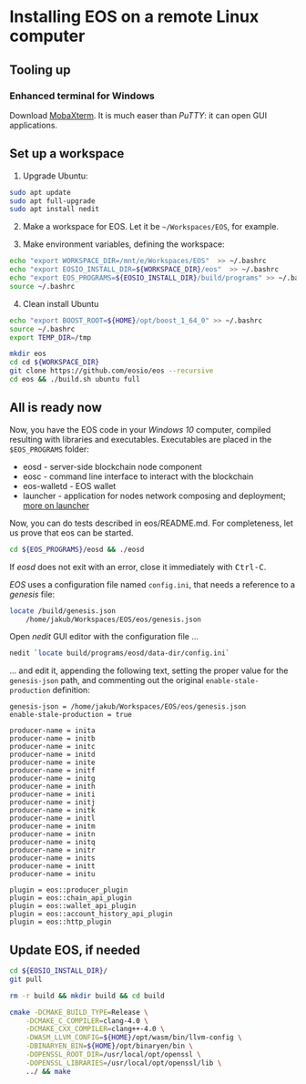 # Installing EOS on a remote Linux computer

## Tooling up

### Enhanced terminal for Windows

Download [MobaXterm](#http://mobaxterm.mobatek.net/download.html). It is much easer than *PuTTY*: it can open GUI applications.

## Set up a workspace

1. Upgrade Ubuntu:
```bash
sudo apt update
sudo apt full-upgrade
sudo apt install nedit
```
2. Make a workspace for EOS. Let it be `~/Workspaces/EOS`, for example.

3. Make environment variables, defining the workspace:
```bash
echo "export WORKSPACE_DIR=/mnt/e/Workspaces/EOS"  >> ~/.bashrc
echo "export EOSIO_INSTALL_DIR=${WORKSPACE_DIR}/eos"  >> ~/.bashrc
echo "export EOS_PROGRAMS=${EOSIO_INSTALL_DIR}/build/programs" >> ~/.bashrc
source ~/.bashrc
```
4. Clean install Ubuntu

```bash
echo "export BOOST_ROOT=${HOME}/opt/boost_1_64_0" >> ~/.bashrc
source ~/.bashrc
export TEMP_DIR=/tmp

mkdir eos
cd cd ${WORKSPACE_DIR}
git clone https://github.com/eosio/eos --recursive
cd eos && ./build.sh ubuntu full
```

## All is ready now

Now, you have the EOS code in your *Windows 10* computer, compiled resulting with  libraries and executables. Executables are placed in the `$EOS_PROGRAMS` folder:
* eosd - server-side blockchain node component
* eosc - command line interface to interact with the blockchain
* eos-walletd - EOS wallet
* launcher - application for nodes network composing and deployment; [more on launcher](https://github.com/EOSIO/eos/blob/master/testnet.md)

Now, you can do tests described in eos/README.md. For completeness, let us prove that eos can be started.

```bash 
cd ${EOS_PROGRAMS}/eosd && ./eosd
```
If *eosd* does not exit with an error, close it immediately with <kbd>Ctrl-C</kbd>.

*EOS* uses a configuration file named `config.ini`, that needs a reference to a *genesis* file:

```bash
locate /build/genesis.json
    /home/jakub/Workspaces/EOS/eos/genesis.json
```

Open *nedit* GUI editor with the configuration file ...

```bash
nedit `locate build/programs/eosd/data-dir/config.ini`
```

... and edit it, appending the following text, setting the proper value for the `genesis-json` path, and commenting out the original `enable-stale-production` definition:

```
genesis-json = /home/jakub/Workspaces/EOS/eos/genesis.json
enable-stale-production = true

producer-name = inita
producer-name = initb
producer-name = initc
producer-name = initd
producer-name = inite
producer-name = initf
producer-name = initg
producer-name = inith
producer-name = initi
producer-name = initj
producer-name = initk
producer-name = initl
producer-name = initm
producer-name = initn
producer-name = initq
producer-name = initr
producer-name = inits
producer-name = initt
producer-name = initu

plugin = eos::producer_plugin
plugin = eos::chain_api_plugin
plugin = eos::wallet_api_plugin
plugin = eos::account_history_api_plugin
plugin = eos::http_plugin 
```

## Update EOS, if needed

```bash
cd ${EOSIO_INSTALL_DIR}/
git pull

rm -r build && mkdir build && cd build

cmake -DCMAKE_BUILD_TYPE=Release \
    -DCMAKE_C_COMPILER=clang-4.0 \
    -DCMAKE_CXX_COMPILER=clang++-4.0 \
    -DWASM_LLVM_CONFIG=${HOME}/opt/wasm/bin/llvm-config \
    -DBINARYEN_BIN=${HOME}/opt/binaryen/bin \
    -DOPENSSL_ROOT_DIR=/usr/local/opt/openssl \
    -DOPENSSL_LIBRARIES=/usr/local/opt/openssl/lib \
    ../ && make
```